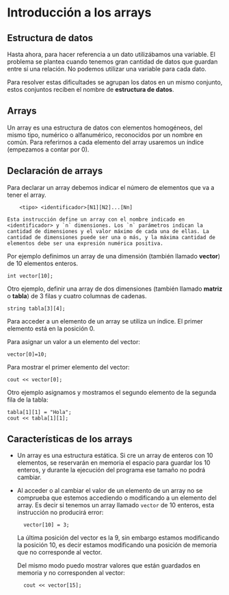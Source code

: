 # Introducción a los arrays

## Estructura de datos

Hasta ahora, para hacer referencia a un dato utilizábamos una variable. El problema se plantea cuando tenemos gran cantidad de datos que guardan entre sí una relación. No podemos utilizar una variable para cada dato. 

Para resolver estas dificultades se agrupan los datos en un mismo conjunto, estos conjuntos reciben el nombre de **estructura de datos**.

## Arrays

Un array es una estructura de datos con elementos homogéneos, del mismo tipo, numérico o alfanumérico, reconocidos por un nombre en común. Para referirnos a cada elemento del array usaremos un índice (empezamos a contar por 0).

## Declaración de arrays

Para declarar un array debemos indicar el número de elementos que va a tener el array.

        <tipo> <identificador>[N1][N2]...[Nn]

	Esta instrucción define un array con el nombre indicado en <identificador> y `n` dimensiones. Los `n` parámetros indican la cantidad de dimensiones y el valor máximo de cada una de ellas. La cantidad de dimensiones puede ser una o más, y la máxima cantidad de elementos debe ser una expresión numérica positiva.

Por ejemplo definimos un array de una dimensión (también llamado **vector**) de 10 elementos enteros.

	int vector[10];

Otro ejemplo, definir una array de dos dimensiones (también llamado **matriz** o **tabla**) de 3 filas y cuatro columnas de cadenas.

	string tabla[3][4];

Para acceder a un elemento de un array se utiliza un índice. El primer elemento está en la posición 0.

Para asignar un valor a un elemento del vector:
	
	vector[0]=10;

Para mostrar el primer elemento del vector:

	cout << vector[0];

Otro ejemplo asignamos y mostramos el segundo elemento de la segunda fila de la tabla:

	tabla[1][1] = "Hola";
	cout << tabla[1][1];

## Características de los arrays

* Un array es una estructura estática. Si cre un array de enteros con 10 elementos, se reservarán en memoria el espacio para guardar los 10 enteros, y durante la ejecución del programa ese tamaño no podrá cambiar.
* Al acceder o al cambiar el valor de un elemento de un array no se comprueba que estemos accediendo o modificando a un elemento del array. Es decir si tenemos un array llamado `vector` de 10 enteros, esta instrucción no producirá error:

        vector[10] = 3;

    La última posición del vector es la 9, sin embargo estamos modificando la posición 10, es decir estamos modificando una posición de memoria que no corresponde al vector.

    Del mismo modo puedo mostrar valores que están guardados en memoria y no corresponden al vector:

        cout << vector[15];
